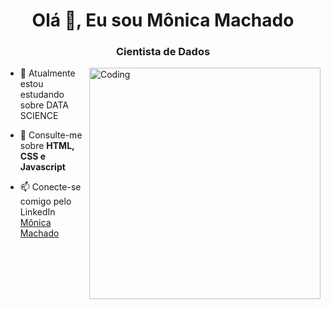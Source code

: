

<h1 align="center">Olá 👋, Eu sou Mônica Machado</h1>
<h3 align="center" > Cientista de Dados </h3>
<img align="right" alt="Coding" width="370" src="https://c.tenor.com/DBqjevyA2o4AAAAd/bongo-cat-codes.gif">

- 🌱 Atualmente estou estudando sobre DATA SCIENCE

- 💬 Consulte-me sobre **HTML, CSS e Javascript**

- 📫 Conecte-se comigo pelo LinkedIn [Mônica Machado](https://linkedin.com/in/monicaalessandra)



